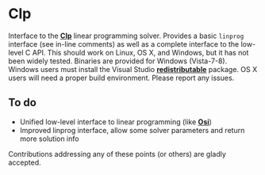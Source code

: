 Clp
=================

Interface to the **[Clp]** linear programming solver. Provides a basic ``linprog`` interface (see in-line comments) as well as a complete interface to the low-level C API. This should work on Linux, OS X, and Windows, but it has not been widely tested. Binaries are provided for Windows (Vista-7-8). Windows users must install the Visual Studio **[redistributable]** package. OS X users will need a proper build environment. Please report any issues. 

[Clp]: https://projects.coin-or.org/Clp
[redistributable]: http://www.microsoft.com/en-us/download/details.aspx?id=30679

## To do

- Unified low-level interface to linear programming (like **[Osi]**)
- Improved linprog interface, allow some solver parameters and return more solution info

Contributions addressing any of these points (or others) are gladly accepted.

[Osi]: https://projects.coin-or.org/Osi
